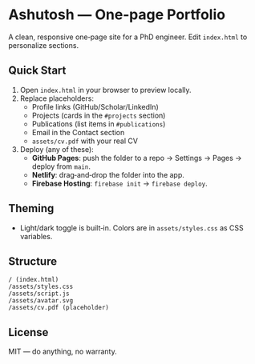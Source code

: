 
# Ashutosh — One‑page Portfolio

A clean, responsive one‑page site for a PhD engineer. Edit `index.html` to personalize sections.

## Quick Start

1. Open `index.html` in your browser to preview locally.
2. Replace placeholders:
   - Profile links (GitHub/Scholar/LinkedIn)
   - Projects (cards in the `#projects` section)
   - Publications (list items in `#publications`)
   - Email in the Contact section
   - `assets/cv.pdf` with your real CV
3. Deploy (any of these):
   - **GitHub Pages**: push the folder to a repo → Settings → Pages → deploy from `main`.
   - **Netlify**: drag‑and‑drop the folder into the app.
   - **Firebase Hosting**: `firebase init` → `firebase deploy`.

## Theming
- Light/dark toggle is built‑in. Colors are in `assets/styles.css` as CSS variables.

## Structure
```
/ (index.html)
/assets/styles.css
/assets/script.js
/assets/avatar.svg
/assets/cv.pdf (placeholder)
```

## License
MIT — do anything, no warranty.
